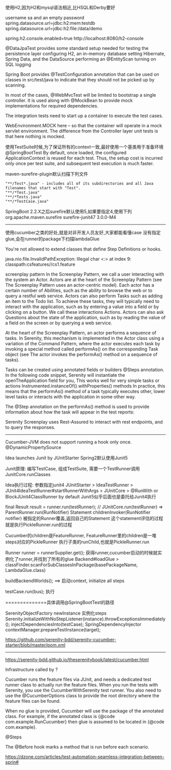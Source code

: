 使用H2,因为H2和mysql语法相近,比HSQL和Derby要好

username sa and an empty password
spring.datasource.url=jdbc:h2:mem:testdb
spring.datasource.url=jdbc:h2:file:/data/demo

spring.h2.console.enabled=true
http://localhost:8080/h2-console

@DataJpaTest provides some standard setup needed for testing the persistence layer
configuring H2, an in-memory database
setting Hibernate, Spring Data, and the DataSource
performing an @EntityScan
turning on SQL logging

Spring Boot provides @TestConfiguration annotation that can be used on classes in src/test/java to indicate that they should not be picked up by scanning.

In most of the cases, @WebMvcTest will be limited to bootstrap a single controller. It is used along with @MockBean to provide mock implementations for required dependencies.

The integration tests need to start up a container to execute the test cases.

WebEnvironment.MOCK here – so that the container will operate in a mock servlet environment.
The difference from the Controller layer unit tests is that here nothing is mocked.

使用TestSuite时候,为了保证所有的context一致,最好使用一个基类用于准备环境
@SpringBootTest By default, once loaded, the configured ApplicationContext is reused for each test. Thus, the setup cost is incurred only once per test suite, and subsequent test execution is much faster.

maven-surefire-plugin默认扫描下列文件
```
"**/Test*.java" - includes all of its subdirectories and all Java filenames that start with "Test".
"**/*Test.java"
"**/*Tests.java"
"**/*TestCase.java"
```

SpringBoot 2.2.X之后surefire默认使用5,如果要指定4,使用下列
				<dependencies>
					<dependency>
						<groupId>org.apache.maven.surefire</groupId>
						<artifactId>surefire-junit47</artifactId>
						<version>3.0.0-M4</version>
					</dependency>
				</dependencies>
				
				
----

使用cucumber之类的好处,就是对非开发人员友好,大家都能看懂case
没有指定glue,会在runner的package下扫描lambdaGlue

You're not allowed to extend classes that define Step Definitions or hooks.

java.nio.file.InvalidPathException: Illegal char <:> at index 9: classpath:csfeatures//cs1.feature

screenplay pattern
In the Screenplay Pattern, we call a user interacting with the system an Actor. Actors are at the heart of the Screenplay Pattern (see The Screenplay Pattern uses an actor-centric model). Each actor has a certain number of Abilities, such as the ability to browse the web or to query a restful web service. Actors can also perform Tasks such as adding an item to the Todo list. To achieve these tasks, they will typically need to interact with the application, such as by entering a value into a field or by clicking on a button. We call these interactions Actions. Actors can also ask Questions about the state of the application, such as by reading the value of a field on the screen or by querying a web service.

At the heart of the Screenplay Pattern, an actor performs a sequence of tasks. In Serenity, this mechanism is implemented in the Actor class using a variation of the Command Pattern, where the actor executes each task by invoking a special method called performAs() on the corresponding Task object (see The actor invokes the performAs() method on a sequence of tasks).
 
Tasks can be created using annotated fields or builders
@Steps annotation. In the following code snippet, Serenity will instantiate the openTheApplication field for you, This works well for very simple tasks or actions
Instrumented.instanceOf().withProperties() methods
In practice, this means that the performAs() method of a task typically executes other, lower level tasks or interacts with the application in some other way.

The @Step annotation on the performAs() method is used to provide information about how the task will appear in the test reports:

Serenity Screenplay uses Rest-Assured to interact with rest endpoints, and to query the responses. 

----
Cucumber-JVM does not support running a hook only once.
 @DynamicPropertySource

Idea launches Junit by JUnitStarter
Spring2默认使用Junit5

Junit原理:
编写TestCase, 组成TestSuite, 需要一个TestRunner调用JunitCore.runClasses

Idea执行过程: 参数指定junit4
JUnitStarter > IdeaTestRunner > JUnit4IdeaTestRunner#startRunnerWithArgs > JUnitCore > @RunWith or BlockJUnit4ClassRunner by default
Junit5似乎后面也是委托给Junit4执行

final Result result = runner.run(testRunner); // JUnitCore.run(testRunner)
=>
ParentRunner.run(RunNotifier)
Statement childrenInvoker(RunNotifier notifier) 被指定的Runner覆盖,返回自己的Statement
这个statement评估的过程就是执行PickleRunner.run的过程

Cucumber的children是FeatureRunner, FeatureRunner里的children是一堆steps对应的PickleRunner
执行子类的runChild,也就是PickleRunner.run

Runner runner = runnerSupplier.get(); 获得runner,cucumber启动的时候就实例化了runner,并找到了所有的glue
Backend#loadGlue > classFinder.scanForSubClassesInPackage(basePackageName, LambdaGlue.class)

buildBackendWorlds(); ==> 启动context, initialize all steps

testCase.run(bus); 执行

==============具体调用@SpringBootTest的路径

SerenityObjectFactory newInstance 实例化steps
Serenity.initializeWithNoStepListener(instance).throwExceptionsImmediately();
injectDependenciesInto(testCase);
SpringDependencyInjector
contextManager.prepareTestInstance(target);

https://github.com/serenity-bdd/serenity-cucumber-starter/blob/master/pom.xml

-------------


https://serenity-bdd.github.io/theserenitybook/latest/cucumber.html

Infrastructure called by ?


Cucumber runs the feature files via JUnit, and needs a dedicated test runner class to actually run the feature files. When you run the tests with Serenity, you use the CucumberWithSerenity test runner. You also need to use the @CucumberOptions class to provide the root directory where the feature files can be found.


When no glue is provided, Cucumber will use the package of the annotated class. For example, if the annotated class is {@code com.example.RunCucumber} then glue is assumed to be located in {@code com.example}.

@Steps

The @Before hook marks a method that is run before each scenario. 


https://dzone.com/articles/test-automation-seamless-integration-between-sprin#

